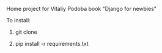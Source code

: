Home project for Vitaliy Podoba book "Django for newbies"

To install:

1) git clone

2) pip install -r requirements.txt
